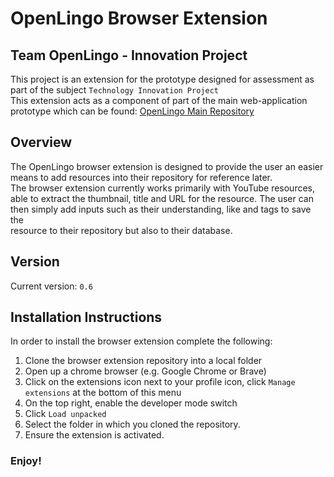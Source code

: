 # OpenLingo Browser Extension

## Team OpenLingo - Innovation Project

This project is an extension for the prototype designed for assessment as part of the subject `Technology Innovation Project`  
This extension acts as a component of part of the main web-application prototype which can be found: [OpenLingo Main Repository](https://github.com/jjkuang123/Technology-Innovation-Project)


## Overview   

The OpenLingo browser extension is designed to provide the user an easier means to add resources into their repository for reference later.  
The browser extension currently works primarily with YouTube resources, able to extract the thumbnail, title and URL for the resource. The user can then simply add inputs such as their understanding, like and tags to save the  
resource to their repository but also to their database. 

## Version 

Current version: `0.6`

## Installation Instructions

In order to install the browser extension complete the following:

1. Clone the browser extension repository into a local folder
2. Open up a chrome browser (e.g. Google Chrome or Brave)
3. Click on the extensions icon next to your profile icon, click `Manage extensions` at the bottom of this menu
4. On the top right, enable the developer mode switch
5. Click `Load unpacked`
6. Select the folder in which you cloned the repository.
7. Ensure the extension is activated.

### Enjoy!
